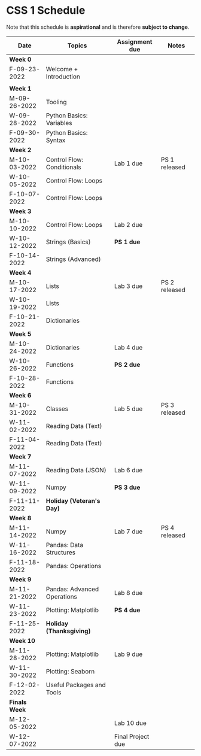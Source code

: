 # CSS 1 Schedule

Note that this schedule is **aspirational** and is therefore **subject to change**.

| Date | Topics | Assignment due | Notes |
| ---- | ------ | -------------- | ----- |
| **Week 0** | | | |
| F-09-23-2022 | Welcome + Introduction | | |
|  | | | |
| **Week 1** | | | |
| M-09-26-2022 | Tooling | | |
| W-09-28-2022 | Python Basics: Variables | | |
| F-09-30-2022 | Python Basics: Syntax |  | |
| **Week 2** | | | |
| M-10-03-2022 | Control Flow: Conditionals | Lab 1 due| PS 1 released |
| W-10-05-2022 | Control Flow: Loops | | |
| F-10-07-2022 | Control Flow: Loops | | |
| **Week 3** | | | |
| M-10-10-2022 | Control Flow: Loops  | Lab 2 due  | |
| W-10-12-2022 | Strings (Basics) | **PS 1 due** | |
| F-10-14-2022 | Strings (Advanced) |  | |
| **Week 4** | | | |
| M-10-17-2022 | Lists | Lab 3 due | PS 2 released |
| W-10-19-2022 | Lists | | |
| F-10-21-2022 | Dictionaries | | |
| **Week 5** | | | | |
| M-10-24-2022 | Dictionaries | Lab 4 due | | 
| W-10-26-2022 | Functions | **PS 2 due** | |
| F-10-28-2022 | Functions |  | |
| **Week 6** | | | | |
| M-10-31-2022 | Classes | Lab 5 due| PS 3 released |
| W-11-02-2022 | Reading Data (Text) | | |
| F-11-04-2022 | Reading Data (Text) |  | |
| **Week 7** | | | | |
| M-11-07-2022 | Reading Data (JSON)| Lab 6 due| |
| W-11-09-2022 | Numpy | **PS 3 due** | |
| F-11-11-2022 | **Holiday (Veteran's Day)**|  | |
| **Week 8** | | | |
| M-11-14-2022 | Numpy | Lab 7 due| PS 4 released |
| W-11-16-2022 | Pandas: Data Structures | | |
| F-11-18-2022 | Pandas: Operations | | |
| **Week 9** | | | | 
| M-11-21-2022 | Pandas: Advanced Operations | Lab 8 due | |
| W-11-23-2022 | Plotting: Matplotlib | **PS 4 due** | |
| F-11-25-2022 | **Holiday (Thanksgiving)** |  | |
| **Week 10** | | | |
| M-11-28-2022 | Plotting: Matplotlib | Lab 9 due | |
| W-11-30-2022 | Plotting: Seaborn| | | 
| F-12-02-2022 | Useful Packages and Tools |  | |
| **Finals Week** | | | |
| M-12-05-2022 | | Lab 10 due | |
| W-12-07-2022 | | Final Project due | |